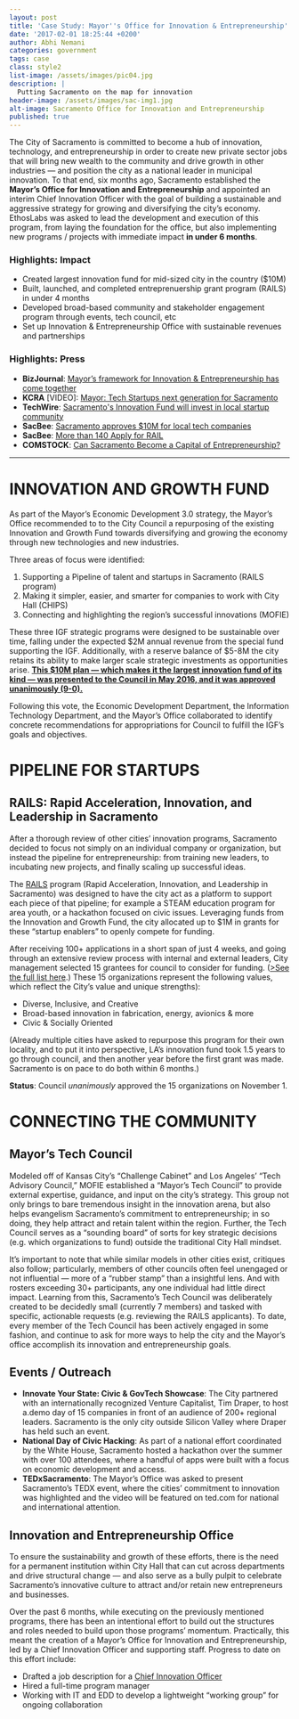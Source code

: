 ```yaml
---
layout: post
title: 'Case Study: Mayor''s Office for Innovation & Entrepreneurship'
date: '2017-02-01 18:25:44 +0200'
author: Abhi Nemani
categories: government
tags: case
class: style2
list-image: /assets/images/pic04.jpg
description: |
  Putting Sacramento on the map for innovation
header-image: /assets/images/sac-img1.jpg
alt-image: Sacramento Office for Innovation and Entrepreneurship
published: true
---
```


<p>The City of Sacramento is committed to become a hub of innovation, technology, and entrepreneurship in order to create new private sector jobs that will bring new wealth to the community and drive growth in other industries — and position the city as a national leader in municipal innovation. To that end, six months ago, Sacramento established the <strong>Mayor’s Office for Innovation and Entrepreneurship</strong> and appointed an interim Chief Innovation Officer with the goal of building a sustainable and aggressive strategy for growing and diversifying the city’s economy. EthosLabs was asked to lead the development and execution of this program, from laying the foundation for the office, but also implementing new programs / projects with immediate impact <strong>in under 6 months</strong>. </p>
<h3>Highlights: Impact</h3>
<ul>
	<li>Created largest innovation fund for mid-sized city in the country ($10M)</li>
	<li>Built, launched, and completed entreprenuership grant program (RAILS) in under 4 months</li>
	<li>Developed broad-based community and stakeholder engagement program through events, tech council, etc</li>
	<li>Set up Innovation & Entrepreneurship Office with sustainable revenues and partnerships</li>
</ul>
<h3>Highlights: Press</h3>
<ul>
	<li><strong>BizJournal</strong>: <a href="http://www.bizjournals.com/sacramento/news/2016/06/10/how-city-council-would-spend-8-2-million-fund.html">Mayor’s framework for Innovation & Entrepreneurship has come together</a></li>
	<li><strong>KCRA</strong> [VIDEO]: <a href="http://www.kcra.com/news/mayor-tech-startups-next-generation-for-sacramento/40175930">Mayor: Tech Startups next generation for Sacramento</a></li>
	<li><strong>TechWire</strong>: <a href="http://www.techwire.net/innovation/sacramentos-innovation-growth-fund-will-invest-in-local-companies-mayor-says.html">Sacramento's Innovation Fund will invest in local startup community</a></li>
	<li><strong>SacBee</strong>: <a href="http://www.sacbee.com/news/local/article85198202.html">Sacramento approves $10M for local tech companies</a></li>
	<li><strong>SacBee</strong>: <a href="http://www.sacbee.com/news/local/article85198202.html">More than 140 Apply for RAIL</a></li>
	<li><strong>COMSTOCK</strong>: <a href="http://www.comstocksmag.com/web-only/can-sacramento-become-capital-entrepreneurship">Can Sacramento Become a Capital of Entrepreneurship?</a></li>
</ul>
<hr>	
<h1>INNOVATION AND GROWTH FUND</h1>
<p>As part of the Mayor’s Economic Development 3.0 strategy, the Mayor’s Office recommended to to the City Council a repurposing of the existing Innovation and Growth Fund towards diversifying and growing the economy through new technologies and new industries. </p>
<p>Three areas of focus were identified: </p>
<ol><li>Supporting a Pipeline of talent and startups in Sacramento (RAILS program)</li>
<li>Making it simpler, easier, and smarter for companies to work with City Hall (CHIPS)</li>
<li>Connecting and highlighting the region’s successful innovations (MOFIE)</li></ol>
<p>These three IGF strategic programs were designed to be sustainable over time, falling under the expected $2M annual revenue from the special fund supporting the IGF. Additionally, with a reserve balance of $5-8M the city retains its ability to make larger scale strategic investments as opportunities arise. <a href="http://sacramento.granicus.com/MetaViewer.php?view_id=21&event_id=2826&meta_id=471926"><strong>This $10M plan — which makes it the largest innovation fund of its kind — was presented to the Council in May 2016, and it was approved unanimously (9-0).</strong></a></p>
<p>Following this vote, the Economic Development Department, the Information Technology Department, and the Mayor’s Office collaborated to identify concrete recommendations for appropriations for Council to fulfill the IGF’s goals and objectives.</p>
<h1>PIPELINE FOR STARTUPS</h1>
<h2>RAILS: Rapid Acceleration, Innovation, and Leadership in Sacramento</h2>
<p>After a thorough review of other cities’ innovation programs, Sacramento decided to focus not simply on an individual company or organization, but instead the pipeline for entrepreneurship: from training new leaders, to incubating new projects, and finally scaling up successful ideas. </p>
<p>The <a href="http://cityofsacramento.org/RAILS">RAILS</a> program (Rapid Acceleration, Innovation, and Leadership in Sacramento) was designed to have the city act as a platform to support each piece of that pipeline; for example a STEAM education program for area youth, or a hackathon focused on civic issues. Leveraging funds from the Innovation and Growth Fund, the city allocated up to $1M in grants for these “startup enablers” to openly compete for funding.</p>
<p>After receiving 100+ applications in a short span of just 4 weeks, and going through an extensive review process with internal and external leaders, City management selected 15 grantees for council to consider for funding. (<a href="http://www.cityofsacramento.org/RAILS/2016/index.html#/">>See the full list here</a>.) These 15 organizations represent the following values, which reflect the City’s value and unique strengths): </p>
<ul><li>Diverse, Inclusive, and Creative</li>
<li>Broad-based innovation in fabrication, energy, avionics & more</li>
<li>Civic & Socially Oriented</li></ul>
<p>(Already multiple cities have asked to repurpose this program for their own locality, and to put it into perspective, LA’s innovation fund took 1.5 years to go through council, and then another year before the first grant was made. Sacramento is on pace to do both within 6 months.)</p>
<p><strong>Status</strong>: Council <i>unanimously</i> approved the 15 organizations on November 1.</p>
<!--<h1>SIMPLE, EASY, & SMART CITY HALL</h1>
<h2>CHIPS: City Hall Innovation Pilots in Sacramento (Under Construction)</h2>
<p>The City Hall Innovation Pilots (CHIP) program is designed to encourage the best innovators building government technology to come work with us, in Sacramento, to make the city a world-class digital city. In fact there are a key focus areas where innovation is critical: transportation, public safety, and permitting for example. Through a joint process with city leaders, we can identify those areas and then challenge entrepreneurs to solve them. Their pilots will let us as a city learn what works and what doesn't, and then build upon those learnings to scale up innovation.</p>
<p>Outcomes will include:</p>
<ul><li>Solving real existing challenges for city departments</li></ul>
<li>Improving customer service for citizens through digital tools</li>
<li>Connecting city staff to outside entrepreneurs</li>
<li>Finding low-cost solutions to typically multi-year, multi-million dollar contracts</li>
<li>Highlighting Sacramento as a leader in government technology</li></ul>-->


<h1>CONNECTING THE COMMUNITY</h1>
<h2>Mayor’s Tech Council</h2>
<p>Modeled off of Kansas City’s “Challenge Cabinet” and Los Angeles’ “Tech Advisory Council,” MOFIE established a “Mayor’s Tech Council” to provide external expertise, guidance, and input on the city’s strategy. This group not only brings to bare tremendous insight in the innovation arena, but also helps evangelism Sacramento’s commitment to entrepreneurship; in so doing, they help attract and retain talent within the region. Further, the Tech Council serves as a “sounding board” of sorts for key strategic decisions (e.g. which organizations to fund) outside the traditional City Hall mindset. </p>
<p>It’s important to note that while similar models in other cities exist, critiques also follow; particularly, members of other councils often feel unengaged or not influential — more of a “rubber stamp” than a insightful lens. And with rosters exceeding 30+ participants, any one individual had little direct impact. Learning from this, Sacramento’s Tech Council was deliberately created to be decidedly small (currently 7 members) and tasked with specific, actionable requests (e.g. reviewing the RAILS applicants). To date, every member of the Tech Council has been actively engaged in some fashion, and continue to ask for more ways to help the city and the Mayor’s office accomplish its innovation and entrepreneurship goals.</p>
<h2>Events / Outreach</h2>
<ul><li><strong>Innovate Your State: Civic & GovTech Showcase</strong>: The City partnered with an internationally recognized Venture Capitalist, Tim Draper, to host a.demo day of 15 companies in front of an audience of 200+ regional leaders. Sacramento is the only city outside Silicon Valley where Draper has held such an event.</li>
<li><strong>National Day of Civic Hacking</strong>: As part of a national effort coordinated by the White House, Sacramento hosted a hackathon over the summer with over 100 attendees, where a handful of apps were built with a focus on economic development and access.</li>
<li><strong>TEDxSacramento</strong>: The Mayor’s Office was asked to present Sacramento’s TEDX event, where the cities’ commitment to innovation was highlighted and the video will be featured on ted.com for national and international attention. </li></ul>
<h2>Innovation and Entrepreneurship Office</h2>
<p>To ensure the sustainability and growth of these efforts, there is the need for a permanent institution within City Hall that can cut across departments and drive structural change — and also serve as a bully pulpit to celebrate Sacramento’s innovative culture to attract and/or retain new entrepreneurs and businesses. </p>
<p>Over the past 6 months, while executing on the previously mentioned programs, there has been an intentional effort to build out the structures and roles needed to build upon those programs’ momentum. Practically, this meant the creation of a Mayor’s Office for Innovation and Entrepreneurship, led by a Chief Innovation Officer and supporting staff. Progress to date on this effort include:</p>
<ul><li>Drafted a job description for a <a href="https://docs.google.com/document/d/19UG_xMWa78CZ3Cd51plDpQmb9TYDbBwdA6BWptTmOBQ/edit">Chief Innovation Officer</a></li>
<li>Hired a full-time program manager</li>
<li>Working with IT and EDD to develop a lightweight “working group” for ongoing collaboration</li>
</ul>
